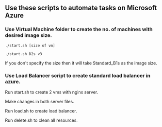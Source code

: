 ## Use these scripts to automate tasks on Microsoft Azure


### Use Virtual Machine folder to create the no. of machines with desired image size.

```
./start.sh [size of vm] 

./start.sh D2s_v3

```
If you don't specify the size then it will take Standard_B1s as the image size.

### Use Load Balancer script to create standard load balancer in azure.

Run start.sh to create 2 vms with nginx server.

Make changes in both server files.

Run load.sh to create load balancer.

Run delete.sh to clean all resources.
